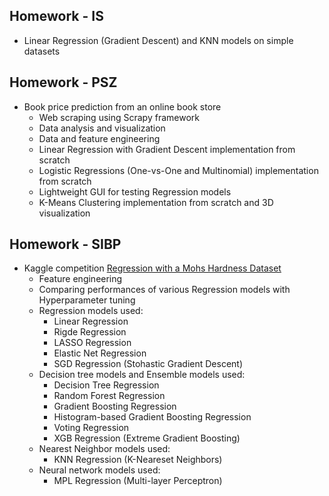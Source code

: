 ## Homework - IS
- Linear Regression (Gradient Descent) and KNN models on simple datasets

## Homework - PSZ
- Book price prediction from an online book store
  - Web scraping using Scrapy framework
  - Data analysis and visualization
  - Data and feature engineering
  - Linear Regression with Gradient Descent implementation from scratch
  - Logistic Regressions (One-vs-One and Multinomial) implementation from scratch
  - Lightweight GUI for testing Regression models
  - K-Means Clustering implementation from scratch and 3D visualization

## Homework - SIBP
- Kaggle competition [Regression with a Mohs Hardness Dataset](https://www.kaggle.com/competitions/playground-series-s3e25)
  - Feature engineering
  - Comparing performances of various Regression models with Hyperparameter tuning
  - Regression models used:
    - Linear Regression
    - Rigde Regression
    - LASSO Regression
    - Elastic Net Regression
    - SGD Regression (Stohastic Gradient Descent)
  - Decision tree models and Ensemble models used:
    - Decision Tree Regression
    - Random Forest Regression
    - Gradient Boosting Regression
    - Histogram-based Gradient Boosting Regression
    - Voting Regression
    - XGB Regression (Extreme Gradient Boosting)
  - Nearest Neighbor models used:
    - KNN Regression (K-Neareset Neighbors)
  - Neural network models used:
    - MPL Regression (Multi-layer Perceptron)
